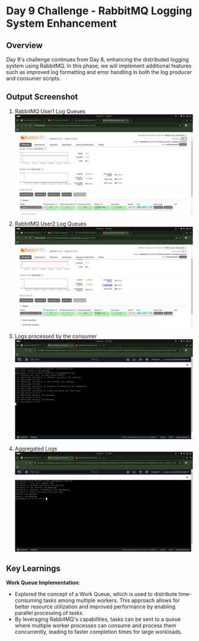 # Day 9 Challenge - RabbitMQ Logging System Enhancement

## Overview
Day 9's challenge continues from Day 8, enhancing the distributed logging system using RabbitMQ. In this phase, we will implement additional features such as improved log formatting and error handling in both the log producer and consumer scripts.

 
## Output Screenshot 

1. RabbitMQ User1 Log Queues
![RabbitMQ-USER1-logs Output](https://github.com/prath-void/devops-sre-challenge/blob/master/9-RabbitMQ-logs/user1-logs.png?raw=true)

2. RabbitMQ User2 Log Queues
![RabbitMQ-user2-logs](https://github.com/prath-void/devops-sre-challenge/blob/master/9-RabbitMQ-logs/user2-logs.png?raw=true)

3. Logs processed by the consumer
   ![Logs-Aggregator Output](https://github.com/prath-void/devops-sre-challenge/blob/master/9-RabbitMQ-logs/log-aggregator.png?raw=true)

4. Aggregated Logs
![RabbitMQ-logs-txt-file Output](https://github.com/prath-void/devops-sre-challenge/blob/master/9-RabbitMQ-logs/agg-logs-txt.png?raw=true)

## Key Learnings
**Work Queue Implementation**: 
- Explored the concept of a Work Queue, which is used to distribute time-consuming tasks among multiple workers. This approach allows for better resource utilization and improved performance by enabling parallel processing of tasks. 
- By leveraging RabbitMQ's capabilities, tasks can be sent to a queue where multiple worker processes can consume and process them concurrently, leading to faster completion times for large workloads.
